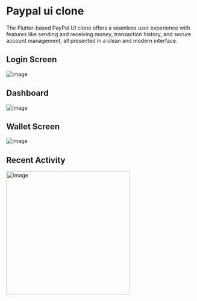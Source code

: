 # Paypal ui clone

The Flutter-based PayPal UI clone offers a seamless user experience with features like sending and receiving money, transaction history, and secure account management, all presented in a clean and modern interface.

## Login Screen

![image](https://user-images.githubusercontent.com/94723743/236694197-4d2fc6b5-fe14-4e6a-b401-a303bc3e0a9e.png)

## Dashboard

![image](https://user-images.githubusercontent.com/94723743/236694217-35fdeec6-9053-463a-bf55-aaad9dced3bd.png)

## Wallet Screen

![image](https://user-images.githubusercontent.com/94723743/236694249-e122e84a-895a-4afc-a4cc-be67807357c9.png)

## Recent Activity

<img width="327" alt="image" src="https://user-images.githubusercontent.com/94723743/236694294-b481379e-b9d6-4cb1-a11f-aba7e39e8c09.png">



